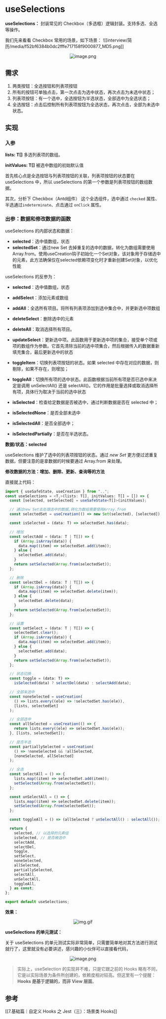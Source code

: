 # useSelections

**useSelections：** 封装常见的 Checkbox（多选框）逻辑封装。支持多选、全选等操作。

我们先来看看 Checkbox 常用的场景，如下场景：
![[interview/简历/media/f52bf6384b0dc2fffe717158f9000877_MD5.png]]

<p align=center><img src="https://p1-juejin.byteimg.com/tos-cn-i-k3u1fbpfcp/e5fcc97f1d884624a96e5f2c35e2b81c~tplv-k3u1fbpfcp-watermark.image?" alt="image.png"  /></p>

## 需求

1. 两类按钮：全选按钮和列表项按钮
2. 所有的按钮可单独点击，第一次点击为选中状态，再次点击为未选中状态；
3. 列表项按钮：有一个选中，全选按钮为半选状态，全部选中为全选状态；
4. 全选按钮：点击后控制所有列表项按钮为全选状态，再次点击，全部为未选中状态。


## 实现

### 入参
**lists: T[]**
多选列表项的数组。

**initValues: T[]**
被选中数组的初始默认值

首先核心点是全选按钮与列表项按钮的关联，列表项按钮的状态要在 useSelections 中，所以 useSelections 的第一个参数是列表项按钮的数组数据。

其次，分析下 Checkbox（Antd组件） 这个全选组件，选中通过 `checked` 属性、半选通过`indeterminate`、点击通过 `onClick` 属性。


### 出参：数据和修改数据的函数
useSelections 的内部状态和数据：
- **selected**：选中值数组，状态
- **selectedSet**：通过new Set 去掉重复的选中的数据，转化为数组需要使用Array.from。使用useCreation钩子初始化一个Set对象，该对象用于存储选中的元素，此方法确保仅在selected依赖项变化时才重新创建Set对象，以优化性能

useSelections 的反参为：
- **selected**：选中值数组，状态


- **addSelect**：添加元素或数组
- **addAll**：全选所有项目。将所有列表项添加到选中集合中，并更新选中项数组

- **deleteSelect**：删除选中的元素
- **deleteAll**：取消选择所有项目。

- **updateSelect**：更新选中项。此函数用于更新选中项的集合，接受单个项或项的数组作为参数。它首先清除当前的选中项集合，然后根据传入的数据重新填充集合，最后更新选中的状态
- **toggleItem**：切换列表项按钮的状态。如果 selected 中存在对应的数据，则剔除，如果不存在，则增加；
- **toggleAll**：切换所有项的选中状态。此函数根据当前所有项是否已选中来决定是调用 unSelectAll() 还是 selectAll()。它的作用是批量选择或取消选择所有项，具体行为取决于当前的选中状态

- **isSelected**：检查给定数据是否被选中，通过判断数据是否在 selected 中；
- **isSelectedNone**：是否全部未选中
- **isSelectedAll**：是否全部选中；
- **isSelectedPartially**：是否在半选状态。

**数据/状态：selected**

useSelections 维护了选中的列表项按钮的状态。通过 *new Set* 更方便过滤重复数据，但要注意的是拿数据的时候要通过 Array.from 来处理。

**修改数据的方法：增加、删除、更新、查询等的方法**

直接就上代码：

```ts
import { useSafeState, useCreation } from "..";
const useSelections = <T,>(lists: T[], initValues: T[] = []) => {
  const [selected, setSelected] = useSafeState<T[]>(initValues);

  // 通过new Set去处理选中的数据,转化为数组需要使用Array.from
  const selectedSet = useCreation(() => new Set(selected), [selected]);

  const isSelected = (data: T) => selectedSet.has(data);

  // 增加
  const selectAdd = (data: T | T[]) => {
    if (Array.isArray(data)) {
      data.map((item) => selectedSet.add(item));
    } else {
      selectedSet.add(data);
    }
    return setSelected(Array.from(selectedSet));
  };

  // 删除
  const selectDel = (data: T | T[]) => {
    if (Array.isArray(data)) {
      data.map((item) => selectedSet.delete(item));
    } else {
      selectedSet.delete(data);
    }
    return setSelected(Array.from(selectedSet));
  };

  // 设置
  const setSelect = (data: T | T[]) => {
    selectedSet.clear();
    if (Array.isArray(data)) {
      data.map((item) => selectedSet.add(item));
    } else {
      selectedSet.add(data);
    }
    return setSelected(Array.from(selectedSet));
  };

  // 状态切换
  const toggle = (data: T) =>
    isSelected(data) ? selectDel(data) : selectAdd(data);

  // 全部未选中
  const noneSelected = useCreation(
    () => lists.every((ele) => !selectedSet.has(ele)),
    [lists, selectedSet]
  );

  // 全部选中
  const allSelected = useCreation(() => {
    return lists.every((ele) => selectedSet.has(ele));
  }, [lists, selectedSet]);

  // 是否半选
  const partiallySelected = useCreation(
    () => !noneSelected && !allSelected,
    [noneSelected, allSelected]
  );

  // 全选
  const selectAll = () => {
    lists.map((item) => selectedSet.add(item));
    setSelected(Array.from(selectedSet));
  };

  const unSelectAll = () => {
    lists.map((item) => selectedSet.delete(item));
    setSelected(Array.from(selectedSet));
  };

  const toggleAll = () => (allSelected ? unSelectAll() : selectAll());

  return {
    selected, // 以选择的元素组
    isSelected, // 是否被选中
    selectAdd,
    selectDel,
    toggle,
    setSelect,
    noneSelected,
    allSelected,
    partiallySelected,
    selectAll,
    unSelectAll,
    toggleAll,
  } as const;
};

export default useSelections;
```

**效果：**


<p align=center><img src="https://p3-juejin.byteimg.com/tos-cn-i-k3u1fbpfcp/65f884125a414824add5ac3574929d4e~tplv-k3u1fbpfcp-watermark.image?" alt="img.gif"  /></p>


**useSelections 的单元测试：**

关于 useSelections 的单元测试实际非常简单，只需要简单地对其方法进行测试就行了，这里就没有必要讲述，感兴趣的小伙伴可以直接看代码，

<p align=center><img src="https://p9-juejin.byteimg.com/tos-cn-i-k3u1fbpfcp/e1d1dba21fb9459585a0fa20fb8ff999~tplv-k3u1fbpfcp-watermark.image?" alt="image.png"  /></p>

> 实际上，useSelection 的实现并不难，只是它跟之前的 Hooks 略有不同，它是以实际场景为条件所创建的，依赖度相对较高。但这里有一个提醒：**Hooks 是基于逻辑的，而非 View 层面**。


## 参考
[[7.基础篇｜自定义 Hooks 之 Jest（三）：场景类 Hooks]]
